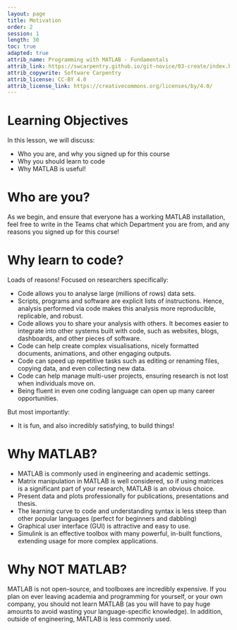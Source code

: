```yaml
---
layout: page
title: Motivation
order: 2
session: 1
length: 30
toc: true
adapted: true
attrib_name: Programming with MATLAB - Fundamentals
attrib_link: https://swcarpentry.github.io/git-novice/03-create/index.html
attrib_copywrite: Software Carpentry
attrib_license: CC-BY 4.0
attrib_license_link: https://creativecommons.org/licenses/by/4.0/
---
```


# Learning Objectives

In this lesson, we will discuss:

- Who you are, and why you signed up for this course
- Why you should learn to code
- Why MATLAB is useful!

# Who are you?

As we begin, and ensure that everyone has a working MATLAB installation, feel free to write in the Teams chat which Department you are from, and any reasons you signed up for this course!  

# Why learn to code?

Loads of reasons! Focused on researchers specifically:

- Code allows you to analyse large (millions of rows) data sets.
- Scripts, programs and software are explicit lists of instructions. Hence, analysis performed via code makes this analysis more reproducible, replicable, and robust.
- Code allows you to share your analysis with others. It becomes easier to integrate into other systems built with code, such as websites, blogs, dashboards, and other pieces of software.
- Code can help create complex visualisations, nicely formatted documents, animations, and other engaging outputs.
- Code can speed up repetitive tasks such as editing or renaming files, copying data, and even collecting new data.
- Code can help manage multi-user projects, ensuring research is not lost when individuals move on.
- Being fluent in even one coding language can open up many career opportunities.

But most importantly:

- It is fun, and also incredibly satisfying, to build things!

# Why MATLAB?
- MATLAB is commonly used in engineering and academic settings.
- Matrix manipulation in MATLAB is well considered, so if using matrices is a significant part of your research, MATLAB is an obvious choice.
- Present data and plots professionally for publications, presentations and thesis.
- The learning curve to code and understanding syntax is less steep than other popular languages (perfect for beginners and dabbling)
- Graphical user interface (GUI) is attractive and easy to use.  
- Simulink is an effective toolbox with many powerful, in-built functions, extending usage for more complex applications. 

# Why NOT MATLAB?

MATLAB is not open-source, and toolboxes are incredibly expensive. If you plan on ever leaving academia and programming for yourself, or your own company, you should not learn MATLAB (as you will have to pay huge amounts to avoid wasting your language-specific knowledge). In addition, outside of engineering, MATLAB is less commonly used. 
